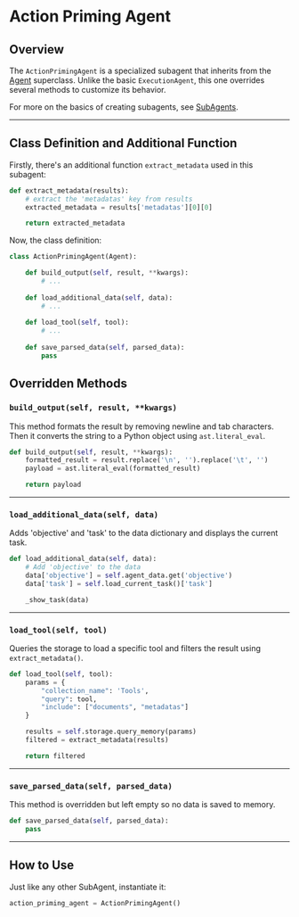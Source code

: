 # Action Priming Agent

## Overview

The `ActionPrimingAgent` is a specialized subagent that inherits from the [Agent](./Agent.md) superclass. Unlike the basic `ExecutionAgent`, this one overrides several methods to customize its behavior.

For more on the basics of creating subagents, see [SubAgents](./SubAgents.md).

---

## Class Definition and Additional Function

Firstly, there's an additional function `extract_metadata` used in this subagent:

```python
def extract_metadata(results):
    # extract the 'metadatas' key from results
    extracted_metadata = results['metadatas'][0][0]

    return extracted_metadata
```

Now, the class definition:

```python
class ActionPrimingAgent(Agent):

    def build_output(self, result, **kwargs):
        # ...
        
    def load_additional_data(self, data):
        # ...
        
    def load_tool(self, tool):
        # ...
        
    def save_parsed_data(self, parsed_data):
        pass
```

## Overridden Methods

### `build_output(self, result, **kwargs)`


This method formats the result by removing newline and tab characters. Then it converts the string to a Python object using `ast.literal_eval`.

```python
def build_output(self, result, **kwargs):
    formatted_result = result.replace('\n', '').replace('\t', '')
    payload = ast.literal_eval(formatted_result)

    return payload
```

---

### `load_additional_data(self, data)`

Adds 'objective' and 'task' to the data dictionary and displays the current task.

```python
def load_additional_data(self, data):
    # Add 'objective' to the data
    data['objective'] = self.agent_data.get('objective')
    data['task'] = self.load_current_task()['task']

    _show_task(data)
```

---

### `load_tool(self, tool)`

Queries the storage to load a specific tool and filters the result using `extract_metadata()`.

```python
def load_tool(self, tool):
    params = {
        "collection_name": 'Tools',
        "query": tool,
        "include": ["documents", "metadatas"]
    }

    results = self.storage.query_memory(params)
    filtered = extract_metadata(results)

    return filtered
```

---

### `save_parsed_data(self, parsed_data)`

This method is overridden but left empty so no data is saved to memory.

```python
def save_parsed_data(self, parsed_data):
    pass
```

---

## How to Use

Just like any other SubAgent, instantiate it:

```python
action_priming_agent = ActionPrimingAgent()
```